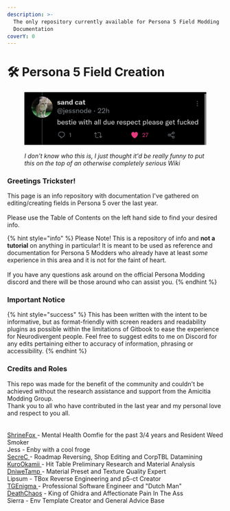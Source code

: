 ```yaml
---
description: >-
  The only repository currently available for Persona 5 Field Modding
  Documentation
coverY: 0
---
```


# 🛠 Persona 5 Field Creation

<figure><img src=".gitbook/assets/HelpfulIntroduction.png" alt="Screenshot of a Twitter Post by &#x22;sand cat&#x22;. The post says &#x22;bestie with all due respect, please get fucked&#x22;."><figcaption><p><em>I don't know who this is, I just thought it'd be really funny to put this on the top of an otherwise completely serious Wiki</em></p></figcaption></figure>

### Greetings Trickster!

This page is an info repository with documentation I've gathered on editing/creating fields in Persona 5 over the last year. \
\
Please use the Table of Contents on the left hand side to find your desired info.

{% hint style="info" %}
Please Note! This is a repository of info and **not a tutorial** on anything in particular! It is meant to be used as reference and documentation for Persona 5 Modders who already have at least _some_ experience in this area and it is not for the faint of heart.\
\
If you have any questions ask around on the official Persona Modding discord and there will be those around who can assist you.
{% endhint %}

### Important Notice

{% hint style="success" %}
This has been written with the intent to be informative, but as format-friendly with screen readers and readability plugins as possible within the limitations of Gitbook to ease the experience for Neurodivergent people. Feel free to suggest edits to me on Discord for any edits pertaining either to accuracy of information, phrasing or accessibility.&#x20;
{% endhint %}

### Credits and Roles

This repo was made for the benefit of the community and couldn't be achieved without the research assistance and support from the Amicitia Modding Group. \
Thank you to all who have contributed in the last year and my personal love and respect to you all.\
\
\
[ShrineFox ](https://twitter.com/ShrineFoxMods)- Mental Health Oomfie for the past 3/4 years and Resident Weed Smoker\
Jess - Enby with a cool froge\
[SecreC ](https://twitter.com/PKfire26)- Roadmap Reversing, Shop Editing and CorpTBL Datamining\
[KuroOkamii ](https://twitter.com/KuroOkamii7)- Hit Table Preliminary Research and Material Analysis\
[DniweTamp ](https://twitter.com/dniwetamp)- Material Preset and Texture Quality Expert\
Lipsum - TBox Reverse Engineering and p5-ct Creator\
[TGEnigma ](https://github.com/tge-was-taken)- Professional Software Engineer and "Dutch Man"\
[DeathChaos](https://twitter.com/DeathChaos25) - King of Ghidra and Affectionate Pain In The Ass\
Sierra - Env Template Creator and General Advice Base
